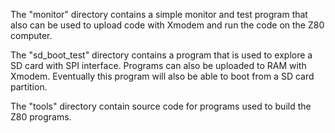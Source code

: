 The "monitor" directory contains a simple monitor and test program 
that also can be used to upload code with Xmodem and run the code 
on the Z80 computer.

The "sd_boot_test" directory contains a program that is used to
 explore a SD card with SPI interface.
Programs can also be uploaded to RAM with Xmodem.
Eventually this program will also be able to boot from a SD card partition.

The "tools" directory contain source code for programs used to build the 
Z80 programs.
